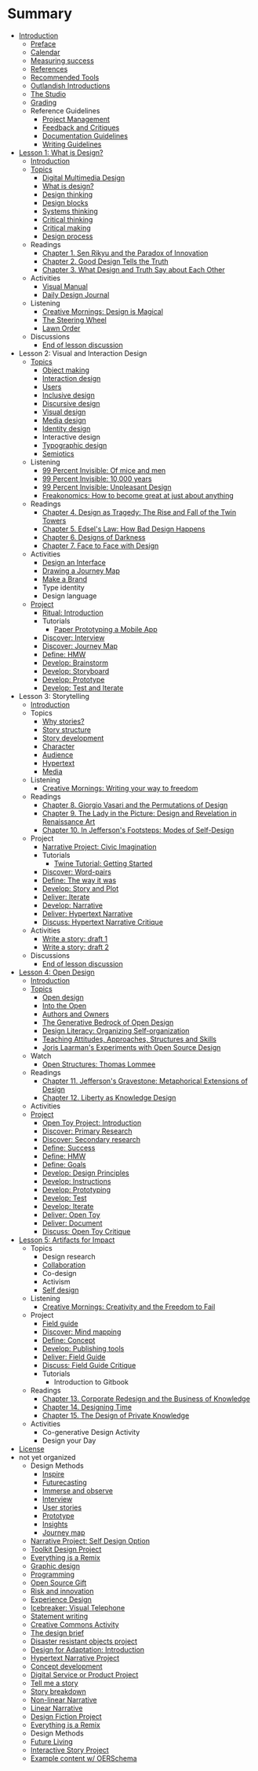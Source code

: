 # Summary

* [Introduction](README.md)
  * [Preface](introduction/preface.md)
  * [Calendar](calendar.md)
  * [Measuring success](introduction/measuring_success.md)
  * [References](introduction/references.md)
  * [Recommended Tools](introduction/recommended_tools.md)
  * [Outlandish Introductions](icebreakers/outlandish_introductions.md)
  * [The Studio](the_studio.md)
  * [Grading](grading.md)
  * Reference Guidelines
    * [Project Management](toolkit/project_management.md)
    * [Feedback and Critiques](feedback_and_critiques.md)
    * [Documentation Guidelines](toolkit/documentation_guidelines.md)
    * [Writing Guidelines](writing_guidelines.md)
* [Lesson 1: What is Design?](lessons/introduction.md)
  * [Introduction](lessons/what-is-design/introduction.md)
  * [Topics](lessons/topics.md)
    * [Digital Multimedia Design](topics/digital_multimedia_design.md)
    * [What is design?](topics/what_is_design.md)
    * [Design thinking](topics/design_thinking.md)
    * [Design blocks](topics/design_blocks.md)
    * [Systems thinking](topics/systems_thinking.md)
    * [Critical thinking](topics/critical_thinking.md)
    * [Critical making](topics/critical-making.md)
    * [Design process](topics/design-process.md)
  * Readings
    * [Chapter 1. Sen Rikyu and the Paradox of Innovation](practice/chapter_1_sen_rikyu_and_the_paradox_of_innovation.md)
    * [Chapter 2. Good Design Tells the Truth](practice/good_design_tells_the_truth.md)
    * [Chapter 3. What Design and Truth Say about Each Other](practice/what_design_and_truth_say_about_each_other.md)
  * Activities
    * [Visual Manual](practice/visual_manual.md)
    * [Daily Design Journal](practice/daily_design_journal.md)
  * Listening
    * [Creative Mornings: Design is Magical](listening/creative_mornings_design_is_magical.md)
    * [The Steering Wheel](listening/the_steering_wheel.md)
    * [Lawn Order](listening/lawn_order.md)
  * Discussions
    * [End of lesson discussion](lessons/what-is-design/end_of_lesson_discussion.md)
* Lesson 2: Visual and Interaction Design
  * [Topics](topics.md)
    * [Object making](object-making.md)
    * [Interaction design](topics/interaction_design.md)
    * [Users](the-user.md)
    * [Inclusive design](inclusive-design.md)
    * [Discursive design](topics/discursive_design.md)
    * [Visual design](topics/visual_design.md)
    * [Media design](media-design.md)
    * [Identity design](identity-design.md)
    * Interactive design
    * [Typographic design](topics/typographic_design.md)
    * [Semiotics](topics/semiotics.md)
  * Listening
    * [99 Percent Invisible: Of mice and men](listening/99_percent_invisible_of_mice_and_men.md)
    * [99 Percent Invisible: 10,000 years](listening/99_percent_invisible_10,000_years.md)
    * [99 Percent Invisible: Unpleasant Design](listening/99_percent_invisible_unpleasant_design.md)
    * [Freakonomics: How to become great at just about anything](freakonomics-how-to-become-great-at-just-about-anything.md)
  * Readings
    * [Chapter 4. Design as Tragedy: The Rise and Fall of the Twin Towers](chapter-4-design-as-tragedy-the-rise-and-fall-of-the-twin-towers.md)
    * [Chapter 5. Edsel's Law: How Bad Design Happens](practice/edsels_law_how_bad_design_happens.md)
    * [Chapter 6. Designs of Darkness](practice/bad_design.md)
    * [Chapter 7. Face to Face with Design](practice/face_to_face_with_design.md)
  * Activities
    * [Design an Interface](practice/design_an_interface.md)
    * [Drawing a Journey Map](practice/drawing_a_journey_map.md)
    * [Make a Brand](practice/make_a_brand.md)
    * Type identity
    * Design language
  * [Project](project.md)
    * [Ritual: Introduction](projects/ritual.md)
    * Tutorials
      * [Paper Prototyping a Mobile App](topics/paper_prototyping_a_mobile_app.md)
    * [Discover: Interview](projects/ritual/ritual_interview.md)
    * [Discover: Journey Map](project/ritual/discover_journey_map.md)
    * [Define: HMW](projects/ritual/define_hmw.md)
    * [Develop: Brainstorm](projects/develop-brainstorm.md)
    * [Develop: Storyboard](projects/ritual/develop_storyboard.md)
    * [Develop: Prototype](projects/ritual/develop_prototype.md)
    * [Develop: Test and Iterate](projects/ritual/develop_test_and_iterate.md)
* Lesson 3: Storytelling
  * [Introduction](lessons/narrative/introduction.md)
  * Topics
    * [Why stories?](topics/narrative.md)
    * [Story structure](topics/narrative_structure.md)
    * [Story development](topics/organizing_story_development.md)
    * [Character](topics/character.md)
    * [Audience](topics/audience.md)
    * [Hypertext](topics/hypertext.md)
    * [Media](topics/narrative-media.md)
  * Listening
    * [Creative Mornings: Writing your way to freedom](listening/creative_mornings_writing_your_way_to_freedom.md)
  * Readings
    * [Chapter 8. Giorgio Vasari and the Permutations of Design](practice/giorgio_vasari_and_the_permutations_of_design.md)
    * [Chapter 9. The Lady in the Picture: Design and Revelation in Renaissance Art](practice/the_lady_in_the_picture_design_and_revelation_in_r.md)
    * [Chapter 10. In Jefferson's Footsteps: Modes of Self-Design](practice/in_jeffersons_footsteps_modes_of_self-design.md)
  * Project
    * [Narrative Project: Civic Imagination](projects/narrative/narrative_project_social_design_option.md)
    * Tutorials
      * [Twine Tutorial: Getting Started](topics/twine-tutorial-getting-started.md)
    * [Discover: Word-pairs](projects/narrative/discover_focus_words.md)
    * [Define: The way it was](projects/narrative/define_the_way_it_was.md)
    * [Develop: Story and Plot](projects/narrative/develop_story_and_plot.md)
    * [Deliver: Iterate](projects/narrative/deliver_iterate.md)
    * [Develop: Narrative](projects/narrative/develop_narrative.md)
    * [Deliver: Hypertext Narrative](projects/narrative/deliver_hypertext_story.md)
    * [Discuss: Hypertext Narrative Critique](projects/narrative/discuss_hypertext_story_critique.md)
  * Activities
    * [Write a story: draft 1](practice/object_story.md)
    * [Write a story: draft 2](practice/object_story_draft_2.md)
  * Discussions
    * [End of lesson discussion](lessons/narrative/end_of_lesson_discussion.md)
* [Lesson 4: Open Design](lessons/remix.md)
  * [Introduction](lessons/open_design/introduction.md)
  * [Topics](lessons/open_design/topics.md)
    * [Open design](topics/open_design.md)
    * [Into the Open](lessons/into-the-open.md)
    * [Authors and Owners](topics/authors-and-owners.md)
    * [The Generative Bedrock of Open Design](topics/the-generative-bedrock-of-open-design.md)
    * [Design Literacy: Organizing Self-organization](topics/design-literacy.md)
    * [Teaching Attitudes, Approaches, Structures and Skills](topics/teaching-attitudes-approaches-structures-and-skills.md)
    * [Joris Laarman's Experiments with Open Source Design](topics/joris-laarmans-experiments-with-open-source-design.md)
  * Watch
    * [Open Structures: Thomas Lommee](lessons/open-structures-thomas-lommee.md)
  * Readings
    * [Chapter 11. Jefferson's Gravestone: Metaphorical Extensions of Design](practice/jeffersons_gravestone_metaphorical_extensions_of_d.md)
    * [Chapter 12. Liberty as Knowledge Design](practice/liberty_as_knowledge_design.md)
  * Activities
  * [Project](lessons/open_design/project.md)
    * [Open Toy Project: Introduction](projects/open_design/open_source_toy.md)
    * [Discover: Primary Research](projects/open_design/discover_primary_research.md)
    * [Discover: Secondary research](projects/open_design/discover_secondary_research.md)
    * [Define: Success](projects/open_design/define_success.md)
    * [Define: HMW](projects/open_design/define_how_might_we.md)
    * [Define: Goals](projects/open_design/define_goals.md)
    * [Develop: Design Principles](projects/open_design/develop_design_principles.md)
    * [Develop: Instructions](projects/open_design/develop_instructions.md)
    * [Develop: Prototyping](projects/open_design/develop_prototyping.md)
    * [Develop: Test](projects/open_design/develop_user_testing.md)
    * [Develop: Iterate](projects/open_design/develop-iterate.md)
    * [Deliver: Open Toy](projects/open_design/deliver_open_toy.md)
    * [Deliver: Document](projects/open_design/deliver-document.md)
    * [Discuss: Open Toy Critique](projects/open_design/discuss_open_toy_critique.md)
* [Lesson 5: Artifacts for Impact](lessons/co-generative_design.md)
  * Topics
    * Design research
    * [Collaboration](topics/collaboration.md)
    * Co-design
    * Activism
    * [Self design](topics/self-design.md)
  * Listening
    * [Creative Mornings: Creativity and the Freedom to Fail](listening/creative_mornings_creativity_and_the_freedom_to_fa.md)
  * Project
    * [Field guide](projects/field_guide.md)
    * [Discover: Mind mapping](projects/field_guide/discover_top_three.md)
    * [Define: Concept](projects/impact/define_concept.md)
    * [Develop: Publishing tools](projects/impact/develop_publishing_tools.md)
    * [Deliver: Field Guide](projects/impact/deliver_field_guide.md)
    * [Discuss: Field Guide Critique](projects/impact/discuss_field_guide_critique.md)
    * Tutorials
      * Introduction to Gitbook
  * Readings
    * [Chapter 13. Corporate Redesign and the Business of Knowledge](practice/corporate_redesign_and_the_business_of_knowledge.md)
    * [Chapter 14. Designing Time](practice/designing_time.md)
    * [Chapter 15. The Design of Private Knowledge](practice/the_design_of_private_knowledge.md)
  * Activities
    * Co-generative Design Activity
    * Design your Day
* [License](LICENSE.md)
* not yet organized
  * Design Methods
    * [Inspire](toolkit/inspire.md)
    * [Futurecasting](toolkit/futurecasting.md)
    * [Immerse and observe](toolkit/immerse_and_observe.md)
    * [Interview](toolkit/interview.md)
    * [User stories](toolkit/user_stories.md)
    * [Prototype](toolkit/prototype.md)
    * [Insights](toolkit/insights.md)
    * [Journey map](toolkit/journey_map.md)
  * [Narrative Project: Self Design Option](projects/narrative_project_self_design_option.md)
  * [Toolkit Design Project](projects/toolkit_design_project.md)
  * [Everything is a Remix](topics/everything_is_a_remix.md)
  * [Graphic design](topics/graphic_design.md)
  * [Programming](topics/programming.md)
  * [Open Source Gift](practice/open_source_gift.md)
  * [Risk and innovation](topics/risk_and_innovation.md)
  * [Experience Design](topics/experience_design.md)
  * [Icebreaker: Visual Telephone](icebreakers/icebreaker_visual_telephone.md)
  * [Statement writing](topics/statement_writing.md)
  * [Creative Commons Activity](practice/creative_commons_activity.md)
  * [The design brief](topics/the_design_brief.md)
  * [Disaster resistant objects project](projects/disaster_resistant_objects_project.md)
  * [Design for Adaptation: Introduction](projects/open_design/design_for_adaptation_introduction.md)
  * [Hypertext Narrative Project](projects/hypertext_narrative_project.md)
  * [Concept development](topics/concept_development.md)
  * [Digital Service or Product Project](projects/digital_service_or_product.md)
  * [Tell me a story](practice/tell_me_a_story.md)
  * [Story breakdown](practice/story_breakdown.md)
  * [Non-linear Narrative](practice/non-linear_narrative.md)
  * [Linear Narrative](practice/linear_narrative.md)
  * [Design Fiction Project](projects/design_fiction_project.md)
  * [Everything is a Remix](topics/everything_is_a_remix.md)
  * Design Methods
  * [Future Living](practice/future_living.md)
  * [Interactive Story Project](projects/interactive_story_project.md)
  * [Example content w\/ OERSchema](example-content-w-oerschema.md)

